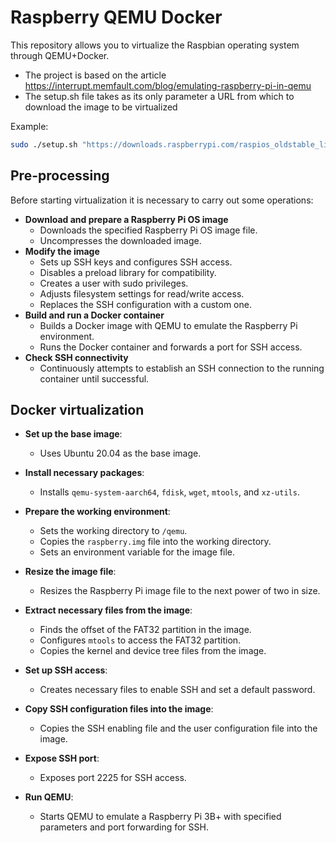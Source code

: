 # Raspberry QEMU Docker

This repository allows you to virtualize the Raspbian operating system through QEMU+Docker.
- The project is based on the article https://interrupt.memfault.com/blog/emulating-raspberry-pi-in-qemu
- The setup.sh file takes as its only parameter a URL from which to download the image to be virtualized

Example:
```bash
sudo ./setup.sh "https://downloads.raspberrypi.com/raspios_oldstable_lite_arm64/images/raspios_oldstable_lite_arm64-2024-07-04/2024-07-04-raspios-bullseye-arm64-lite.img.xz"
```

## Pre-processing

Before starting virtualization it is necessary to carry out some operations:

- **Download and prepare a Raspberry Pi OS image**
  - Downloads the specified Raspberry Pi OS image file.
  - Uncompresses the downloaded image.
- **Modify the image**
  - Sets up SSH keys and configures SSH access.
  - Disables a preload library for compatibility.
  - Creates a user with sudo privileges.
  - Adjusts filesystem settings for read/write access.
  - Replaces the SSH configuration with a custom one.
- **Build and run a Docker container**
  - Builds a Docker image with QEMU to emulate the Raspberry Pi environment.
  - Runs the Docker container and forwards a port for SSH access.
- **Check SSH connectivity**
  - Continuously attempts to establish an SSH connection to the running container until successful.

## Docker virtualization

- **Set up the base image**:
  - Uses Ubuntu 20.04 as the base image.

- **Install necessary packages**:
  - Installs `qemu-system-aarch64`, `fdisk`, `wget`, `mtools`, and `xz-utils`.

- **Prepare the working environment**:
  - Sets the working directory to `/qemu`.
  - Copies the `raspberry.img` file into the working directory.
  - Sets an environment variable for the image file.

- **Resize the image file**:
  - Resizes the Raspberry Pi image file to the next power of two in size.

- **Extract necessary files from the image**:
  - Finds the offset of the FAT32 partition in the image.
  - Configures `mtools` to access the FAT32 partition.
  - Copies the kernel and device tree files from the image.

- **Set up SSH access**:
  - Creates necessary files to enable SSH and set a default password.

- **Copy SSH configuration files into the image**:
  - Copies the SSH enabling file and the user configuration file into the image.

- **Expose SSH port**:
  - Exposes port 2225 for SSH access.

- **Run QEMU**:
  - Starts QEMU to emulate a Raspberry Pi 3B+ with specified parameters and port forwarding for SSH.